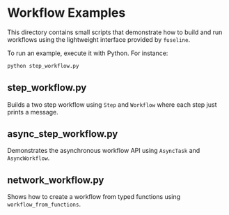 # Workflow Examples

This directory contains small scripts that demonstrate how to build and run
workflows using the lightweight interface provided by ``fuseline``.

To run an example, execute it with Python. For instance:

```bash
python step_workflow.py
```

## step_workflow.py

Builds a two step workflow using ``Step`` and ``Workflow`` where each step just
prints a message.

## async_step_workflow.py

Demonstrates the asynchronous workflow API using ``AsyncTask`` and ``AsyncWorkflow``.

## network_workflow.py

Shows how to create a workflow from typed functions using ``workflow_from_functions``.
